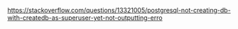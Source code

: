 https://stackoverflow.com/questions/13321005/postgresql-not-creating-db-with-createdb-as-superuser-yet-not-outputting-erro